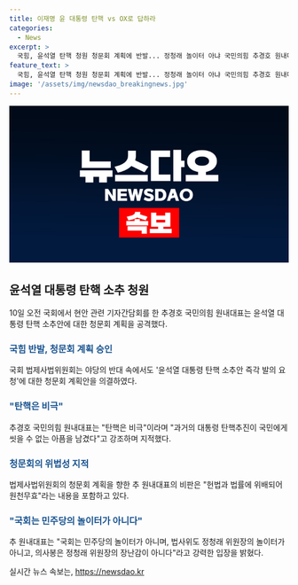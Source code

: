 ```yaml
---
title: 이재명 윤 대통령 탄핵 vs OX로 답하라
categories:
  - News
excerpt: >
  국힘, 윤석열 탄핵 청원 청문회 계획에 반발... 정청래 놀이터 아냐 국민의힘 추경호 원내대표가 윤석열 대통령 탄핵 관련 청문회를 놓고 민주당에 공개질문하며 정청래 법사위원장의 위법행위 비판. 청문회 처리 강행에 대한 반발을 피력하며, 대한민국 법률 위반과 갑질 혐의를 제기하면서 규정에 맞지 않는 탄핵 절차를 비판하고 이를 거부할 것임을 강조. 국회는 놀이터가 아니다라고 목소리 높였다.
feature_text: >
  국힘, 윤석열 탄핵 청원 청문회 계획에 반발... 정청래 놀이터 아냐 국민의힘 추경호 원내대표가 윤석열 대통령 탄핵 관련 청문회를 놓고 민주당에 공개질문하며 정청래 법사위원장의 위법행위 비판. 청문회 처리 강행에 대한 반발을 피력하며, 대한민국 법률 위반과 갑질 혐의를 제기하면서 규정에 맞지 않는 탄핵 절차를 비판하고 이를 거부할 것임을 강조. 국회는 놀이터가 아니다라고 목소리 높였다.
image: '/assets/img/newsdao_breakingnews.jpg'
---
```


<p><img src="/assets/img/newsdao_breakingnews.jpg" alt="pcversion 속보" /></p>

<h2 data-ke-size="size26">윤석열 대통령 탄핵 소추 청원</h2>

<p data-ke-size="size16">10일 오전 국회에서 현안 관련 기자간담회를 한 추경호 국민의힘 원내대표는 윤석열 대통령 탄핵 소추안에 대한 청문회 계획을 공격했다.</p>

<h3><b><span style="color: #1a5490;">국힘 반발, 청문회 계획 승인</span></b></h3>

<p data-ke-size="size16">국회 법제사법위원회는 야당의 반대 속에서도 '윤석열 대통령 탄핵 소추안 즉각 발의 요청'에 대한 청문회 계획안을 의결하였다.</p>

<h3><b><span style="color: #1a5490;">"탄핵은 비극"</span></b></h3>

<p data-ke-size="size16">추경호 국민의힘 원내대표는 "탄핵은 비극"이라며 "과거의 대통령 탄핵추진이 국민에게 씻을 수 없는 아픔을 남겼다"고 강조하며 지적했다.</p>

<h3><b><span style="color: #1a5490;">청문회의 위법성 지적</span></b></h3>

<p data-ke-size="size16">법제사법위원회의 청문회 계획을 향한 추 원내대표의 비판은 "헌법과 법률에 위배되어 원천무효"라는 내용을 포함하고 있다.</p>

<h3><b><span style="color: #1a5490;">"국회는 민주당의 놀이터가 아니다"</span></b></h3>

<p data-ke-size="size16">추 원내대표는 "국회는 민주당의 놀이터가 아니며, 법사위도 정청래 위원장의 놀이터가 아니고, 의사봉은 정청래 위원장의 장난감이 아니다"라고 강력한 입장을 밝혔다.</p>
실시간 뉴스 속보는, <a href="https://newsdao.kr" rel="dofollow">https://newsdao.kr</a>


